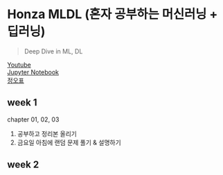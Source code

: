 # Honza MLDL (혼자 공부하는 머신러닝 + 딥러닝)
> Deep Dive in ML, DL


[Youtube](https://youtu.be/J6wehCO_c58)
<br>
[Jupyter Notebook](https://github.com/rickiepark/hg-mldl)
<br>
[정오표](https://tensorflow.blog/hg-mldl/)
<br>

## week 1

chapter 01, 02, 03
1. 공부하고 정리본 올리기
2. 금요일 아침에 랜덤 문제 풀기 & 설명하기


## week 2
